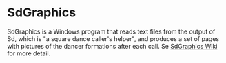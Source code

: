 # SdGraphics
SdGraphics is a Windows program that reads text files from the output of Sd, which is "a square dance caller's helper", and produces a set of pages with pictures of the dancer formations after each call. 
Se <a href="https://github.com/trygveb/SdGraphics/wiki">SdGraphics Wiki</a> for more detail.
